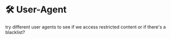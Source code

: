 # 🛠️ User-Agent

try different user agents to see if we access restricted content or if there's a blacklist?
